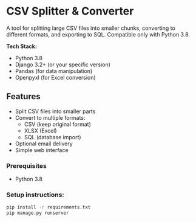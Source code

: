 # CSV Splitter & Converter

A tool for splitting large CSV files into smaller chunks, converting to different formats, and exporting to SQL. Compatible only with Python 3.8.

**Tech Stack:**
- Python 3.8
- Django 3.2+ (or your specific version)
- Pandas (for data manipulation)
- Openpyxl (for Excel conversion)

##  Features
- Split CSV files into smaller parts
- Convert to multiple formats:
  - CSV (keep original format)
  - XLSX (Excel)
  - SQL (database import)
- Optional email delivery
- Simple web interface


### Prerequisites
- Python 3.8 

### Setup instructions:
   ```bash
   pip install -r requirements.txt
   pip manage.py runserver